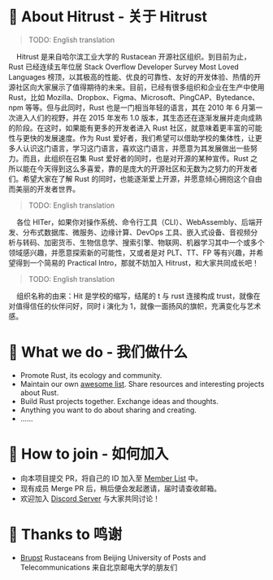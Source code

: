 # 🦀️ About Hitrust - 关于 Hitrust

> TODO: English translation  

&nbsp; &nbsp; Hitrust 是来自哈尔滨工业大学的 Rustacean 开源社区组织。到目前为止，Rust 已经连续五年位居 Stack Overflow Developer Survey Most Loved Languages 榜顶，以其极高的性能、优良的可靠性、友好的开发体验、热情的开源社区向大家展示了值得期待的未来。目前，已经有很多组织和企业在生产中使用 Rust，比如 Mozilla、Dropbox、Figma、Microsoft、PingCAP、Bytedance、npm 等等。但与此同时，Rust 也是一门相当年轻的语言，其在 2010 年 6 月第一次进入人们的视野，并在 2015 年发布 1.0 版本，其生态还在逐渐发展并走向成熟的阶段。在这时，如果能有更多的开发者进入 Rust 社区，就意味着更丰富的可能性与更快的发展速度。作为 Rust 爱好者，我们希望可以借助学校的集体性，让更多人认识这门语言，学习这门语言，喜欢这门语言，并愿意为其发展做出一些努力。而且，此组织在召集 Rust 爱好者的同时，也是对开源的某种宣传。Rust 之所以能在今天得到这么多喜爱，靠的是庞大的开源社区和无数为之努力的开发者们。希望大家在了解 Rust 的同时，也能逐渐爱上开源，并愿意倾心拥抱这个自由而美丽的开发者世界。  

> TODO: English translation  

&nbsp; &nbsp; 各位 HITer，如果你对操作系统、命令行工具（CLI）、WebAssembly、后端开发、分布式数据库、微服务、边缘计算、DevOps 工具、嵌入式设备、音视频分析与转码、加密货币、生物信息学、搜索引擎、物联网、机器学习其中一个或多个领域感兴趣，并愿意探索新的可能性，又或者是对 PLT、TT、FP 等有兴趣，并希望得到一个简易的 Practical Intro，那就不妨加入 Hitrust，和大家共同成长吧！  

> TODO: English translation  

&nbsp; &nbsp; 组织名称的由来：Hit 是学校的缩写，结尾的 t 与 rust 连接构成 trust，就像在对值得信任的伙伴问好，同时 i 演化为 1，就像一面扬风的旗帜，充满变化与艺术感。

# 🌿 What we do - 我们做什么

- Promote Rust, its ecology and community. 
- Maintain our own [awesome list](https://github.com/h1trust/awesome-hit-rust). Share resources and interesting projects about Rust. 
- Build Rust projects together. Exchange ideas and thoughts.
- Anything you want to do about sharing and creating. 
- ......

# 🌸 How to join - 如何加入

- 向本项目提交 PR，将自己的 ID 加入至 [Member List](https://github.com/h1trust/about/tree/master/community/member-list.md) 中。
- 现有成员 Merge PR 后，稍后便会发起邀请，届时请查收邮箱。
- 欢迎加入 [Discord Server](https://discord.gg/dHJCEsC) 与大家共同讨论！  

# 🌈 Thanks to 鸣谢

- [Brupst](https://github.com/brupst) Rustaceans from Beijing University of Posts and Telecommunications 来自北京邮电大学的朋友们